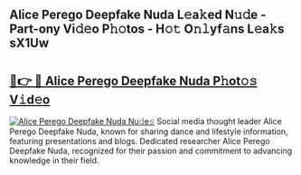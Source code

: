 ## Alice Perego Deepfake Nuda L𝚎a𝚔ed N𝚞𝚍e - Part-ony Vi𝚍𝚎o P𝚑𝚘tos - H𝚘𝚝 O𝚗𝚕yf𝚊ns L𝚎a𝚔s sX1Uw

# <h2><a href="http://kf53yzg.oniu.top/?m=Alice+Perego+Deepfake+Nuda">🔗👉 🔴 Alice Perego Deepfake Nuda P𝚑ot𝚘𝚜 V𝚒d𝚎o</a></h2>

[![Alice Perego Deepfake Nuda Nu𝚍e𝚜](https://i.imgur.com/0qMVB7G.gif)](http://kf53yzg.oniu.top/?m=Alice+Perego+Deepfake+Nuda)
Social media thought leader Alice Perego Deepfake Nuda, known for sharing dance and lifestyle information, featuring presentations and blogs. Dedicated researcher Alice Perego Deepfake Nuda, recognized for their passion and commitment to advancing knowledge in their field.  
